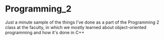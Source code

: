 # Programming_2

Just a minute sample of the things I've done as a part of the Programming 2 class at the faculty, in which we mostly learned about object-oriented programming and how it's done in C++
